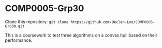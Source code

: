 # COMP0005-Grp30

Clone this repository:
`git clone https://github.com/Declan-Loo/COMP0005-Grp30.git`

This is a coursework to test three algorithms on a convex hull based on their performance.
